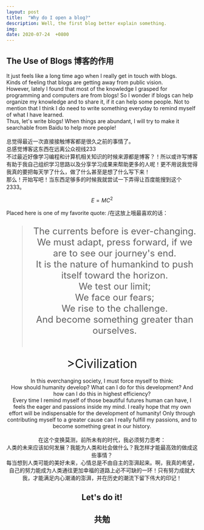 ```yaml
---
layout: post
title:  "Why do I open a blog?"
description: Well, the first blog better explain something.
img:
date: 2020-07-24  +0800
---
```


## The Use of Blogs 博客的作用
It just feels like a long time ago when I really get in touch with blogs.<br/> Kinds of feeling that blogs are getting away from public vision.<br/> However, lately I found that most of the knowledge I grasped for programming and computers are from blogs! So I wonder if blogs can help organize my knowledge and to share it, if it can help some people. Not to mention that I think I do need to write something everyday to remind myself of what I have learned.<br/> Thus, let's write blogs! When things are abundant, I will try to make it searchable from Baidu to help more people! <br/><br/>
总觉得最近一次直接接触博客都是很久之前的事情了。<br/>
总感觉博客这东西在远离公众视线233<br/>
不过最近好像学习编程和计算机相关知识的时候来源都是博客？！所以或许写博客有助于我自己组织学习思路以及分享学习成果来帮助更多的人呢！更不用说我觉得我真的要把每天学了什么，做了什么甚至是想了什么写下来！<br/>
那么！开始写吧！当东西足够多的时候我就尝试一下弄得让百度能搜到这个2333。

$$ E=MC^2 $$

Placed here is one of my favorite quote:
/在这放上哦最喜欢的话：

<font size=5><center>
>The currents before is ever-changing. <br/>
>We must adapt, press forward, if we are to see our journey's end.<br/>
>It is the nature of humankind to push itself toward the horizon.<br/>
>We test our limit;<br/>
>We face our fears;<br/>
>We rise to the challenge.<br/>
>And become something greater than ourselves.<br/><br/>
</font>
<font size=6>
>Civilization<br/>
</center></font>


<center><br/>In this everchanging society, I must force myself to think: <br/>How should humanity develop? What can I do for this development? And how can I do this in highest efficiency? <br/> Every time I remind myself of those beautiful futures human can have, I feels the eager and passions inside my mind. I really hope that my own effort will be indispensable for the development of humanity! Only through contributing myself to a greater cause can I really fulfill my passions, and to become something great in our history.</center>
<br/>

<center>在这个变换莫测，前所未有的时代，我必须努力思考：<br/>人类的未来应该如何发展？我能为人类和社会做什么？我怎样才能最高效的做成这些事情？<br/>每当想到人类可能的美好未来，心情总是不由自主的澎湃起来。啊，我真的希望，自己的努力能成为人类通往更加幸福的道路上必不可缺的一环！只有努力成就大我，才能满足内心潮涌的澎湃，并在历史的潮流下留下伟大的印记！</center>

## <center>Let's do it!</center>
## <center>共勉</center>
